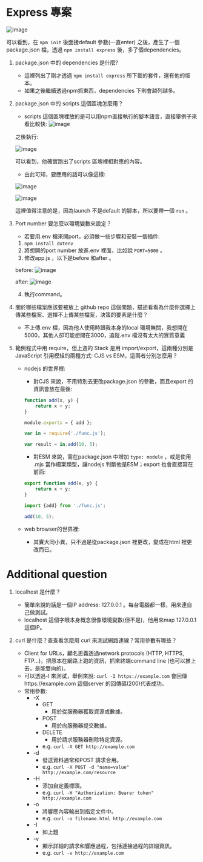# Express 專案

![image](https://github.com/bscny/git-practice/blob/main/assets/images/week_03/HW3-1.png)

可以看到，在 `npm init` 後面接default 參數(一直enter) 之後，產生了一個package.json 檔，透過 `npm install express` 後，多了個dependencies。

1. package.json 中的 dependencies 是什麼?
    - 這裡列出了剛才透過 `npm install express` 所下載的套件，還有他的版本。
    - 如果之後繼續透過npm抓東西，dependencies 下則會越列越多。

2. package.json 中的 scripts 這個區塊怎麼用？
    - scripts 這個區塊裡放的是可以用npm直接執行的腳本語言，直接舉例子來看比較快:
    ![image](https://github.com/bscny/git-practice/blob/main/assets/images/week_03/HW3-2.png)
    
    之後執行:

    ![image](https://github.com/bscny/git-practice/blob/main/assets/images/week_03/HW3-3.png)
    
    可以看到，他確實跑出了scripts 區塊裡相對應的內容。
    - 由此可知，要應用的話可以像這樣:


    ![image](https://github.com/bscny/git-practice/blob/main/assets/images/week_03/HW3-4.png)

    ![image](https://github.com/bscny/git-practice/blob/main/assets/images/week_03/HW3-5.png)

    這裡值得注意的是，因為launch 不是default 的腳本，所以要帶一個 `run` 。

3. Port number 要怎麼以環境變數來設定？
    - 若要用.env 檔來開port，必須做一些步驟和安裝一個插件:

    1. `npm install dotenv` 
    2. 將想開的port number 放進.env 裡面，比如說 `PORT=5000` 。
    3. 修改app.js ，以下是before 和after 。

    before:
    ![image](https://github.com/bscny/git-practice/blob/main/assets/images/week_03/HW3-6.png)

    after:
    ![image](https://github.com/bscny/git-practice/blob/main/assets/images/week_03/HW3-7.png)

    4. 執行command。

4. 關於哪些檔案應該要被放上 github repo 這個問題，描述看看為什麼你選擇上傳某些檔案、選擇不上傳某些檔案，決策的要素是什麼？
    - 不上傳.env 檔，因為他人使用時跟我本身的local 環境無關，我想開在5000，其他人卻可能想開在3000，追蹤.env 檔沒有太大的實質意義

5. 範例程式中用 require，但上週的 Stack 是用 import/export，這兩種分別是 JavaScript 引用模組的兩種方式: CJS vs ESM，這兩者分別怎麼用？
    - nodejs 的世界裡:
        - 對CJS 來說，不用特別去更改package.json 的參數，而且export 的資訊會放在最後:
        ```js
        function add(x, y) {
            return x + y;
        }

        module.exports = { add };
        ```
        
        ```js
        var in = require('./func.js');

        var result = in.add(10, 5);
        ```

        - 對ESM 來說，需在package.json 中增加 `type: module` ，或是使用 .mjs 當作檔案類型，讓nodejs 判斷他是ESM；export 也會直接寫在前面:
        ```js
        export function add(x, y) {
            return x + y;
        }
        ```

        ```js
        import {add} from './func.js';

        add(10, 5);
        ```

    - web browser的世界裡:
        - 其實大同小異，只不過是從package.json 裡更改，變成在html 裡更改而已。


# Additional question


1. localhost 是什麼？
    - 簡單來說的話是一個IP address: 127.0.0.1 。每台電腦都一樣，用來連自己做測試。
    - localhost 這個字眼本身概念很像環境變數(但不是)，他用來map 127.0.0.1 這個IP。

2. curl 是什麼？查查看怎麼用 curl 來測試網路連線？常用參數有哪些？
    - Client for URLs，顧名思義透過network protocols (HTTP, HTTPS, FTP...)，把原本在網路上跑的資訊，抓來終端command line (也可以推上去，是能雙向的)。
    - 可以透過-I 來測試，舉例來說: `curl -I https://example.com` 會回傳https://example.com 這個server 的回傳碼(200)代表成功。
    - 常用參數:
        - -X
            - GET
                - 用於從服務器獲取資源或數據。
            - POST
                - 用於向服務器提交數據。
            - DELETE
                - 用於請求服務器刪除特定資源。
            - e.g.  `curl -X GET http://example.com`
        - -d
            - 發送資料通常和POST 請求合用。
            - e.g.  `curl -X POST -d "name=value" http://example.com/resource`
        - -H
            - 添加自定義標頭。
            - e.g.  `curl -H "Authorization: Bearer token" http://example.com`
        - -o
            - 將響應內容輸出到指定文件中。
            - e.g.  `curl -o filename.html http://example.com`
        - -I
            - 如上題
        - -v
            - 顯示詳細的請求和響應過程，包括連接過程的詳細資訊。
            - e.g.  `curl -v http://example.com`
